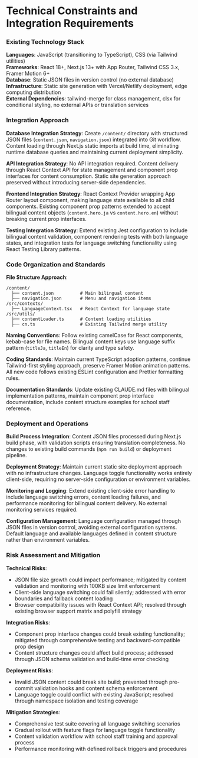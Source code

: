 # Technical Constraints and Integration Requirements

### Existing Technology Stack

**Languages**: JavaScript (transitioning to TypeScript), CSS (via Tailwind utilities)  
**Frameworks**: React 18+, Next.js 13+ with App Router, Tailwind CSS 3.x, Framer Motion 6+  
**Database**: Static JSON files in version control (no external database)  
**Infrastructure**: Static site generation with Vercel/Netlify deployment, edge computing distribution  
**External Dependencies**: tailwind-merge for class management, clsx for conditional styling, no external APIs or translation services

### Integration Approach

**Database Integration Strategy**: Create `/content/` directory with structured JSON files (`content.json`, `navigation.json`) integrated into Git workflow. Content loading through Next.js static imports at build time, eliminating runtime database queries and maintaining current deployment simplicity.

**API Integration Strategy**: No API integration required. Content delivery through React Context API for state management and component prop interfaces for content consumption. Static site generation approach preserved without introducing server-side dependencies.

**Frontend Integration Strategy**: React Context Provider wrapping App Router layout component, making language state available to all child components. Existing component prop patterns extended to accept bilingual content objects (`content.hero.ja` vs `content.hero.en`) without breaking current prop interfaces.

**Testing Integration Strategy**: Extend existing Jest configuration to include bilingual content validation, component rendering tests with both language states, and integration tests for language switching functionality using React Testing Library patterns.

### Code Organization and Standards

**File Structure Approach**: 
```
/content/
  ├── content.json          # Main bilingual content
  ├── navigation.json       # Menu and navigation items
/src/contexts/
  ├── LanguageContext.tsx   # React Context for language state
/src/utils/
  ├── contentLoader.ts      # Content loading utilities
  ├── cn.ts                 # Existing Tailwind merge utility
```

**Naming Conventions**: Follow existing camelCase for React components, kebab-case for file names. Bilingual content keys use language suffix pattern (`titleJa`, `titleEn`) for clarity and type safety.

**Coding Standards**: Maintain current TypeScript adoption patterns, continue Tailwind-first styling approach, preserve Framer Motion animation patterns. All new code follows existing ESLint configuration and Prettier formatting rules.

**Documentation Standards**: Update existing CLAUDE.md files with bilingual implementation patterns, maintain component prop interface documentation, include content structure examples for school staff reference.

### Deployment and Operations

**Build Process Integration**: Content JSON files processed during Next.js build phase, with validation scripts ensuring translation completeness. No changes to existing build commands (`npm run build`) or deployment pipeline.

**Deployment Strategy**: Maintain current static site deployment approach with no infrastructure changes. Language toggle functionality works entirely client-side, requiring no server-side configuration or environment variables.

**Monitoring and Logging**: Extend existing client-side error handling to include language switching errors, content loading failures, and performance monitoring for bilingual content delivery. No external monitoring services required.

**Configuration Management**: Language configuration managed through JSON files in version control, avoiding external configuration systems. Default language and available languages defined in content structure rather than environment variables.

### Risk Assessment and Mitigation

**Technical Risks**: 
- JSON file size growth could impact performance; mitigated by content validation and monitoring with 100KB size limit enforcement
- Client-side language switching could fail silently; addressed with error boundaries and fallback content loading
- Browser compatibility issues with React Context API; resolved through existing browser support matrix and polyfill strategy

**Integration Risks**:
- Component prop interface changes could break existing functionality; mitigated through comprehensive testing and backward-compatible prop design
- Content structure changes could affect build process; addressed through JSON schema validation and build-time error checking

**Deployment Risks**:
- Invalid JSON content could break site build; prevented through pre-commit validation hooks and content schema enforcement
- Language toggle could conflict with existing JavaScript; resolved through namespace isolation and testing coverage

**Mitigation Strategies**:
- Comprehensive test suite covering all language switching scenarios
- Gradual rollout with feature flags for language toggle functionality
- Content validation workflow with school staff training and approval process
- Performance monitoring with defined rollback triggers and procedures
